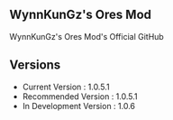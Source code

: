 ## WynnKunGz's Ores Mod
 WynnKunGz's Ores Mod's Official GitHub

## Versions
- Current Version : 1.0.5.1
- Recommended Version : 1.0.5.1
- In Development Version : 1.0.6
